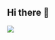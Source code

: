 ## Hi there 👋

![](https://github-readme-streaks-stats.herokuapp.com/?user=athusderia&theme=radical&hide_border=false)<br/>
